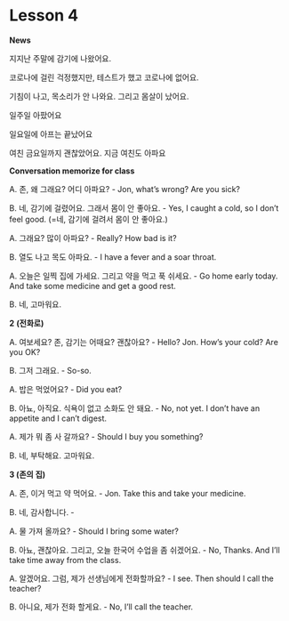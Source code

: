 # Lesson 4

**News**

지지난 주말에 감기에 나왔어요.

코로나에 걸린 걱정했지만, 테스트가 했고 코로나에 없어요.

기침이 나고, 목소리가 안 나와요. 그리고 몸살이 났어요.

일주일 아팠어요

일요일에 아프는 끝났어요

여친 금요일까지 괜찮았어요. 지금 여친도 아파요

**Conversation memorize for class**

A. 존, 왜 그래요? 어디 아파요? - Jon, what’s wrong? Are you sick?

B. 네, 감기에 걸렸어요. 그래서 몸이 안 좋아요. - Yes, I caught a cold, so I don’t feel good.
   (=네, 감기에 걸려서 몸이 안 좋아요.)

A. 그래요? 많이 아파요? - Really? How bad is it?

B. 열도 나고 목도 아파요. - I have a fever and a soar throat.

A. 오늘은 일찍 집에 가세요. 그리고 약을 먹고 푹 쉬세요. - Go home early today. And take some medicine and get a good rest.

B. 네, 고마워요.

**2**
**(전화로)**

A. 여보세요? 존, 감기는 어때요? 괜찮아요? - Hello? Jon. How’s your cold? Are you OK?

B. 그저 그래요. - So-so.

A. 밥은 먹었어요? - Did you eat?

B. 아뇨, 아직요. 식욕이 없고 소화도 안 돼요. - No, not yet. I don’t have an appetite and I can’t digest.

A. 제가 뭐 좀 사 갈까요? - Should I buy you something?

B. 네, 부탁해요. 고마워요.

**3
(존의 집)**

A. 존, 이거 먹고 약 먹어요. - Jon. Take this and take your medicine.

B. 네, 감사합니다. -

A. 물 가져 올까요? - Should I bring some water?

B. 아뇨, 괜찮아요. 그리고, 오늘 한국어 수업을 좀 쉬겠어요. - No, Thanks. And I’ll take time away from the class.

A. 알겠어요. 그럼, 제가 선생님에게 전화할까요? - I see. Then should I call the teacher?

B. 아니요, 제가 전화 할게요. - No, I’ll call the teacher.